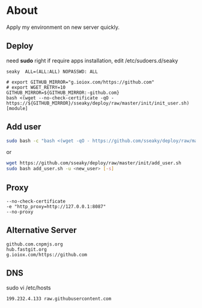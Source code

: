 # About

Apply my environment on new server quickly.



## Deploy

need **sudo** right if require apps installation, edit /etc/sudoers.d/seaky

`seaky  ALL=(ALL:ALL) NOPASSWD: ALL`

```
# export GITHUB_MIRROR="g.ioiox.com/https://github.com"
# export WGET_RETRY=10
GITHUB_MIRROR=${GITHUB_MIRROR:-github.com}
bash <(wget --no-check-certificate -qO - https://${GITHUB_MIRROR}/sseaky/deploy/raw/master/init/init_user.sh) [module]
```



## Add user
```bash
sudo bash -c "bash <(wget -qO - https://github.com/sseaky/deploy/raw/master/init/add_user.sh) -u <new_user> [-s]"
```
or

```bash
wget https://github.com/sseaky/deploy/raw/master/init/add_user.sh
sudo bash add_user.sh -u <new_user> [-s]
```



## Proxy

```
--no-check-certificate 
-e "http_proxy=http://127.0.0.1:8087"
--no-proxy
```



## Alternative Server

```
github.com.cnpmjs.org
hub.fastgit.org
g.ioiox.com/https://github.com
```



## DNS

sudo vi /etc/hosts

```
199.232.4.133 raw.githubusercontent.com
```

